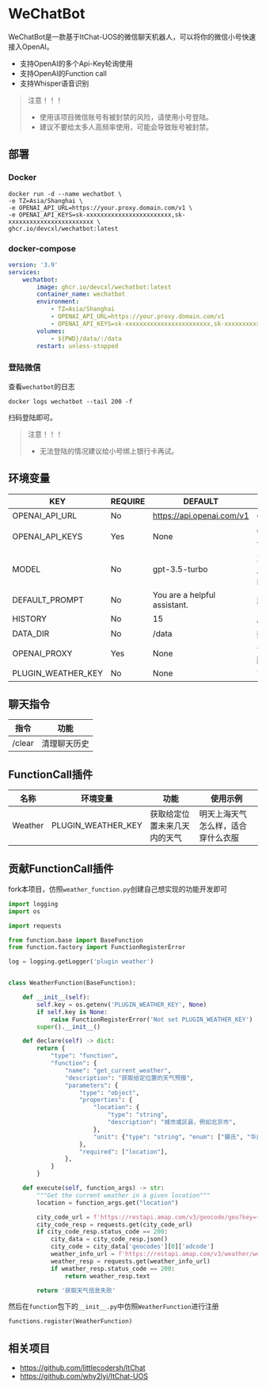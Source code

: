# WeChatBot

WeChatBot是一款基于ItChat-UOS的微信聊天机器人，可以将你的微信小号快速接入OpenAI。

* 支持OpenAI的多个Api-Key轮询使用
* 支持OpenAI的Function call
* 支持Whisper语音识别

> 注意！！！
> - 使用该项目微信账号有被封禁的风险，请使用小号登陆。
> - 建议不要给太多人高频率使用，可能会导致账号被封禁。


## 部署

### Docker

```shell
docker run -d --name wechatbot \
-e TZ=Asia/Shanghai \
-e OPENAI_API_URL=https://your.proxy.domain.com/v1 \
-e OPENAI_API_KEYS=sk-xxxxxxxxxxxxxxxxxxxxxxxx,sk-xxxxxxxxxxxxxxxxxxxxxxxx \
ghcr.io/devcxl/wechatbot:latest
```

### docker-compose

```yaml
version: '3.9'
services:
    wechatbot:
        image: ghcr.io/devcxl/wechatbot:latest
        container_name: wechatbot
        environment:
            - TZ=Asia/Shanghai
            - OPENAI_API_URL=https://your.proxy.domain.com/v1
            - OPENAI_API_KEYS=sk-xxxxxxxxxxxxxxxxxxxxxxxx,sk-xxxxxxxxxxxxxxxxxxxxxxxx
        volumes:
            - ${PWD}/data/:/data
        restart: unless-stopped
```

### 登陆微信

查看`wechatbot`的日志

`docker logs wechatbot --tail 200 -f`

扫码登陆即可。

> 注意！！！
> - 无法登陆的情况建议给小号绑上银行卡再试。

## 环境变量

| KEY                | REQUIRE | DEFAULT                      | DETAIL                                 |
|--------------------|---------|------------------------------|----------------------------------------|
| OPENAI_API_URL     | No      | https://api.openai.com/v1    | OpenAI的接口                              |
| OPENAI_API_KEYS    | Yes     | None                         | OpenAI的APIKey,使用`,`分割                  |
| MODEL              | No      | gpt-3.5-turbo                | 对话使用的模型(建议使用带Function Call功能的模型)       |
| DEFAULT_PROMPT     | No      | You are a helpful assistant. | 默认提示词                                  |
| HISTORY            | No      | 15                           | 历史消息数                                  |
| DATA_DIR           | No      | /data                        | 数据文件夹                                  |
| OPENAI_PROXY       | Yes     | None                         | 请求OpenAI的代理(eg: http://127.0.0.1:8889) |
| PLUGIN_WEATHER_KEY | No      | None                         | 高德地图的APIKey                            |

## 聊天指令

| 指令     | 功能     |
|--------|--------|
| /clear | 清理聊天历史 |

## FunctionCall插件

| 名称      | 环境变量               | 功能             | 使用示例              |
|---------|--------------------|----------------|-------------------|
| Weather | PLUGIN_WEATHER_KEY | 获取给定位置未来几天内的天气 | 明天上海天气怎么样，适合穿什么衣服 |

## 贡献FunctionCall插件

fork本项目，仿照`weather_function.py`创建自己想实现的功能开发即可

````python
import logging
import os

import requests

from function.base import BaseFunction
from function.factory import FunctionRegisterError

log = logging.getLogger('plugin weather')


class WeatherFunction(BaseFunction):

    def __init__(self):
        self.key = os.getenv('PLUGIN_WEATHER_KEY', None)
        if self.key is None:
            raise FunctionRegisterError('Not set PLUGIN_WEATHER_KEY')
        super().__init__()

    def declare(self) -> dict:
        return {
            "type": "function",
            "function": {
                "name": "get_current_weather",
                "description": "获取给定位置的天气预报",
                "parameters": {
                    "type": "object",
                    "properties": {
                        "location": {
                            "type": "string",
                            "description": "城市或区县，例如北京市",
                        },
                        "unit": {"type": "string", "enum": ["摄氏", "华氏"]},
                    },
                    "required": ["location"],
                },
            }
        }

    def execute(self, function_args) -> str:
        """Get the current weather in a given location"""
        location = function_args.get("location")

        city_code_url = f'https://restapi.amap.com/v3/geocode/geo?key={self.key}&address={location}'
        city_code_resp = requests.get(city_code_url)
        if city_code_resp.status_code == 200:
            city_data = city_code_resp.json()
            city_code = city_data['geocodes'][0]['adcode']
            weather_info_url = f'https://restapi.amap.com/v3/weather/weatherInfo?key={self.key}&city={city_code}&extensions=all'
            weather_resp = requests.get(weather_info_url)
            if weather_resp.status_code == 200:
                return weather_resp.text

        return '获取天气信息失败'

````

然后在`function`包下的`__init__.py`中仿照`WeatherFunction`进行注册

```python
functions.register(WeatherFunction)
```

## 相关项目

- https://github.com/littlecodersh/ItChat
- https://github.com/why2lyj/ItChat-UOS